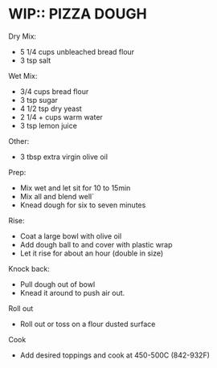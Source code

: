 WIP:: PIZZA DOUGH
================================================================================
Dry Mix:
- 5 1/4 cups unbleached bread flour
- 3 tsp salt

Wet Mix:
- 3/4 cups bread flour
- 3 tsp sugar
- 4 1/2 tsp dry yeast
- 2 1/4 + cups warm water
- 3 tsp lemon juice

Other:
- 3 tbsp extra virgin olive oil

Prep:
- Mix wet and let sit for 10 to 15min
- Mix all and blend well`
- Knead dough for six to seven minutes

Rise:
- Coat a large bowl with olive oil
- Add dough ball to and cover with plastic wrap
- Let it rise for about an hour (double in size)

Knock back:
- Pull dough out of bowl
- Knead it around to push air out.

Roll out
- Roll out or toss on a flour dusted surface

Cook
- Add desired toppings and cook at 450-500C (842-932F)
